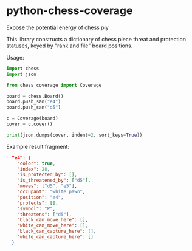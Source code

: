 # python-chess-coverage
Expose the potential energy of chess ply

This library constructs a dictionary of chess piece threat and protection statuses, keyed by "rank and file" board positions.

Usage:

```python
import chess
import json

from chess_coverage import Coverage

board = chess.Board()
board.push_san("e4")
board.push_san("d5")

c = Coverage(board)
cover = c.cover()

print(json.dumps(cover, indent=2, sort_keys=True))
```

Example result fragment:

```json
  "e4": {
    "color": true,
    "index": 28,
    "is_protected_by": [],
    "is_threatened_by": ["d5"],
    "moves": ["d5", "e5"],
    "occupant": "white pawn",
    "position": "e4",
    "protects": [],
    "symbol": "P",
    "threatens": ["d5"],
    "black_can_move_here": [],
    "white_can_move_here": [],
    "black_can_capture_here": [],
    "white_can_capture_here": []
  }
```

